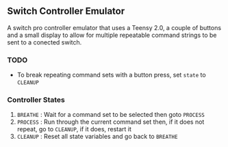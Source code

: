 ## Switch Controller Emulator

A switch pro controller emulator that uses a Teensy 2.0, a couple of buttons and a small display to allow for multiple repeatable command strings to be sent to a conected switch.

### TODO

- To break repeating command sets with a button press, set `state` to `CLEANUP`

### Controller States

1. `BREATHE`
	: Wait for a command set to be selected then goto `PROCESS`
2. `PROCESS`
	: Run through the current command set then, if it does not repeat, go to `CLEANUP`, if it does, restart it
3. `CLEANUP`
	: Reset all state variables and go back to `BREATHE`
